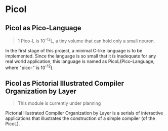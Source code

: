# Picol

## Picol as Pico-Language

> 1 Pico-L is 10<sup>-12</sup>L, a tiny volume that can hold only a small neuron.

In the first stage of this project, a minimal C-like language is to be implemented.
Since the language is so small that it is inadequate for any real world application,
this language is named as PicoL(Pico-Language, where "pico-" is 10<sup>-12</sup>).

## Picol as Pictorial Illustrated Compiler Organization by Layer

> This module is currently under planning

Pictorial Illustrated Compiler Organization by Layer is a serials of interactive 
applications that illustrates the construction of a simple compiler
(of the PicoL).

